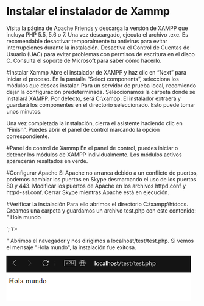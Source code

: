 # Instalar el instalador de Xammp
Visita la página de Apache Friends y descarga la versión de XAMPP que incluya PHP 5.5, 5.6 o 7. Una vez descargado, ejecuta el archivo .exe. Es recomendable desactivar temporalmente tu antivirus para evitar interrupciones durante la instalación. Desactiva el Control de Cuentas de Usuario (UAC) para evitar problemas con permisos de escritura en el disco C. Consulta el soporte de Microsoft para saber cómo hacerlo.

#Instalar Xammp
Abre el instalador de XAMPP y haz clic en “Next” para iniciar el proceso. En la pantalla “Select components”, selecciona los módulos que deseas instalar. Para un servidor de prueba local, recomiendo dejar la configuración predeterminada. Seleccionamos la carpeta donde se instalará XAMPP. Por defecto, será C:\xampp. El instalador extraerá y guardará los componentes en el directorio seleccionado. Esto puede tomar unos minutos.

Una vez completada la instalación, cierra el asistente haciendo clic en “Finish”. Puedes abrir el panel de control marcando la opción correspondiente.

#Panel de control de Xammp
En el panel de control, puedes iniciar o detener los módulos de XAMPP individualmente. Los módulos activos aparecerán resaltados en verde.

#Configurar Apache
Si Apache no arranca debido a un conflicto de puertos, podemos cambiar los puertos en Skype desmarcando el uso de los puertos 80 y 443. Modificar los puertos de Apache en los archivos httpd.conf y httpd-ssl.conf. Cerrar Skype mientras Apache está en ejecución.

#Verificar la instalación
Para ello abrimos el directorio C:\xampp\htdocs. Creamos una carpeta y guardamos un archivo test.php con este contenido:
"<html>
    <head>
        <title>Test PHP</title>
    </head>
    <body>
        <?php echo '<p>Hola mundo</p>'; ?>
    </body>
</html>"
Abrimos el navegador y nos dirigimos a localhost/test/test.php. Si vemos el mensaje "Hola mundo", la instalación fue exitosa.

![](/Fotos/xammp.png)
